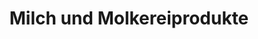 ---
title: "Milch und Molkereiprodukte"
url: /schmoelln/milch-und-molkereiprodukte/
shop: Allgemein
---